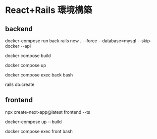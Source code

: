 # React+Rails 環境構築

## backend
docker-compose run back rails new . --force --database=mysql --skip-docker --api

docker compose build

docker compose up

docker compose exec back bash

rails db:create

## frontend
npx create-next-app@latest frontend --ts

docker-compose up --build

docker compose exec front bash

